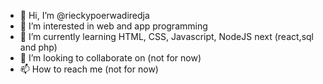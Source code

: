 - 👋 Hi, I’m @rieckypoerwadiredja
- 👀 I’m interested in web and app programming 
- 🌱 I’m currently learning HTML, CSS, Javascript, NodeJS next (react,sql and php)
- 💞️ I’m looking to collaborate on (not for now)
- 📫 How to reach me (not for now)

<!---
rieckypoerwadiredja/rieckypoerwadiredja is a ✨ special ✨ repository because its `README.md` (this file) appears on your GitHub profile.
You can click the Preview link to take a look at your changes.
--->
